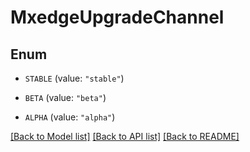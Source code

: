 # MxedgeUpgradeChannel

## Enum


* `STABLE` (value: `"stable"`)

* `BETA` (value: `"beta"`)

* `ALPHA` (value: `"alpha"`)


[[Back to Model list]](../README.md#documentation-for-models) [[Back to API list]](../README.md#documentation-for-api-endpoints) [[Back to README]](../README.md)


